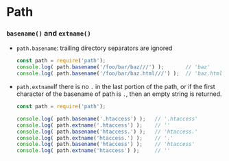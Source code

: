 # Path



### `basename()` and `extname()`
* `path.basename`: trailing directory separators are ignored
    ```js
    const path = require('path');
    console.log( path.basename('/foo/bar/baz///') );       // 'baz'
    console.log( path.basename('/foo/bar/baz.html///') );  // 'baz.html'
    ```
* `path.extname`If there is no `.` in the last portion of the path, or if the first character of
 the basename of path is `.`, then an empty string is returned.
    ```js
    const path = require('path');

    console.log( path.basename('.htaccess') );   // '.htaccess'
    console.log( path.extname('.htaccess') );    // ''
    console.log( path.basename('htaccess.') );   // 'htaccess.'
    console.log( path.extname('htaccess.') );    // '.'
    console.log( path.basename('htaccess') );    // 'htaccess'
    console.log( path.extname('htaccess') );     // ''
    ```
